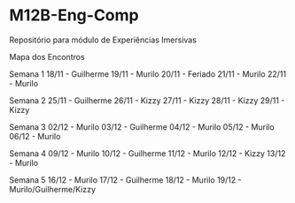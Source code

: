# M12B-Eng-Comp
Repositório para módulo de Experiências Imersivas

Mapa dos Encontros

Semana 1
18/11 - Guilherme
19/11 - Murilo
20/11 - Feriado
21/11 - Murilo
22/11 - Murilo

Semana 2
25/11 - Guilherme
26/11 - Kizzy
27/11 - Kizzy
28/11 - Kizzy
29/11 - Kizzy

Semana 3
02/12 - Murilo
03/12 - Guilherme
04/12 - Murilo
05/12 - Murilo
06/12 - Murilo


Semana 4
09/12 - Murilo
10/12 - Guilherme
11/12 - Murilo
12/12 - Kizzy
13/12 - Murilo

Semana 5
16/12 - Murilo
17/12 - Guilherme
18/12 - Murilo
19/12 - Murilo/Guilherme/Kizzy

